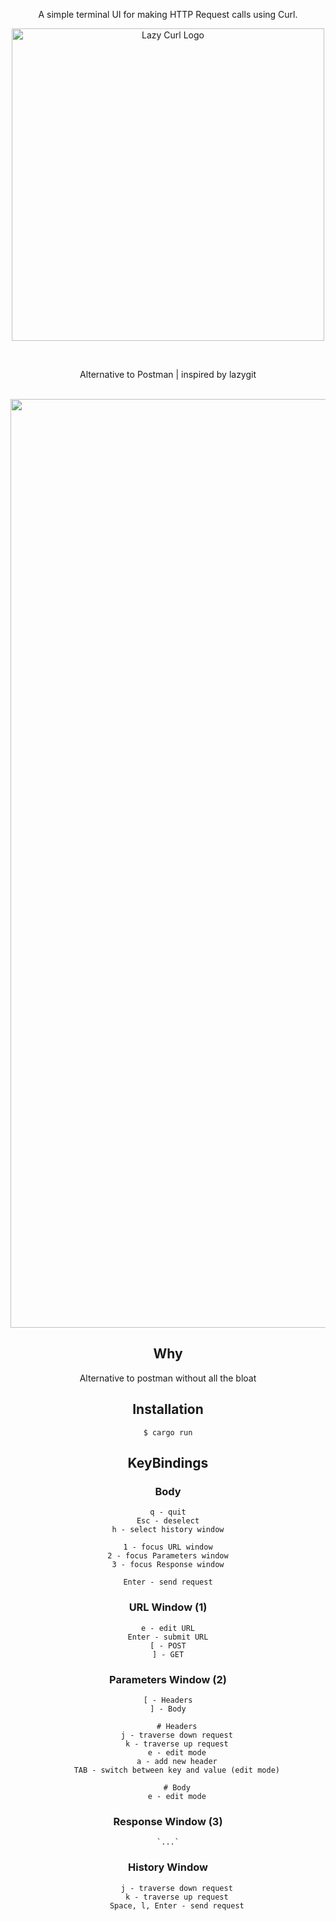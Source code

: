 <div align="center">
  <p>A simple terminal UI for making HTTP Request calls using Curl.</p>

<p>
<img src="https://github.com/Jorgexyx/lazycurl/assets/23204093/6f49db4e-e4cf-4d4b-a149-b8d9a1222998" alt="Lazy Curl Logo" width="500"/>
</p>

<br/>
<p>Alternative to Postman | inspired by lazygit</p>
<br />

<img width="1486" alt="Screenshot 2024-03-26 at 8 08 29 AM" src="https://github.com/Cypressxyx/lazycurl/assets/23204093/38d1efa8-e2ad-4b66-adf7-560a1cbb967a">

<br/>

## Why

Alternative to postman without all the  bloat

## Installation
```
$ cargo run
```

## KeyBindings

### Body

```
q - quit
Esc - deselect
h - select history window

1 - focus URL window
2 - focus Parameters window
3 - focus Response window

Enter - send request
```

### URL Window (1)

```
e - edit URL
Enter - submit URL
[ - POST
] - GET
```

### Parameters Window (2)

```
[ - Headers
] - Body

    # Headers
    j - traverse down request
    k - traverse up request
    e - edit mode
    a - add new header
    TAB - switch between key and value (edit mode)

    # Body
    e - edit mode

```
### Response Window (3)

    `...`

### History Window
```
    j - traverse down request
    k - traverse up request
    Space, l, Enter - send request
```
